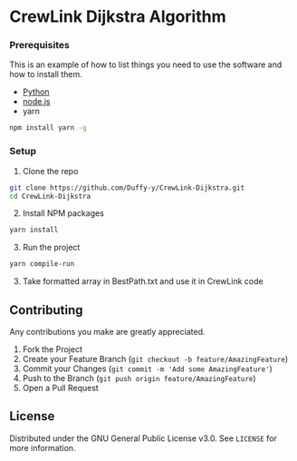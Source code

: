 # CrewLink Dijkstra Algorithm


### Prerequisites

This is an example of how to list things you need to use the software and how to install them.
* [Python](https://www.python.org/downloads/)
* [node.js](https://nodejs.org/en/download/)
* yarn
```sh
npm install yarn -g
```

### Setup

1. Clone the repo
```sh
git clone https://github.com/Duffy-y/CrewLink-Dijkstra.git
cd CrewLink-Dijkstra
```
2. Install NPM packages
```sh
yarn install
```
3. Run the project
```sh
yarn compile-run
```
3. Take formatted array in BestPath.txt and use it in CrewLink code

<!-- CONTRIBUTING -->
## Contributing

Any contributions you make are greatly appreciated.

1. Fork the Project
2. Create your Feature Branch (`git checkout -b feature/AmazingFeature`)
3. Commit your Changes (`git commit -m 'Add some AmazingFeature'`)
4. Push to the Branch (`git push origin feature/AmazingFeature`)
5. Open a Pull Request

## License

Distributed under the GNU General Public License v3.0. See `LICENSE` for more information.
